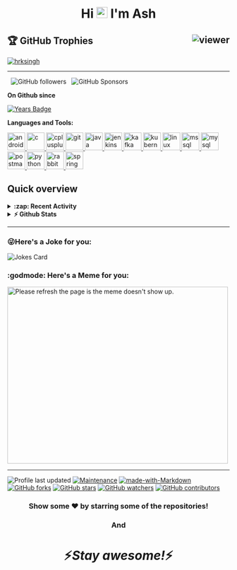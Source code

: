 
<h1 align="center">Hi <img src="https://media.giphy.com/media/hvRJCLFzcasrR4ia7z/giphy.gif" width="25px"> I'm Ash  </h1> 

## 🏆 GitHub Trophies                                  <img align="right" src="https://visitor-badge.glitch.me/badge?page_id=hrksingh.hrksingh&color=d83a7c" alt="viewer" />
<p align="left"> <a href="https://github.com/ryo-ma/github-profile-trophy"><img src="https://github-profile-trophy.vercel.app/?username=hrksingh&theme=darkhub&column=9" alt="hrksingh" /></a> </p>

--- 
&nbsp;
![GitHub followers](https://img.shields.io/github/followers/hrksingh?label=Follow&style=social) &nbsp;
![GitHub Sponsors](https://img.shields.io/github/sponsors/hrksingh?style=social)



**On Github since** 

[![Years Badge](https://badges.pufler.dev/years/hrksingh)](https://badges.pufler.dev)


**Languages and Tools:**  

<p align="left"> <a href="https://developer.android.com" target="_blank"> <img src="https://devicons.github.io/devicon/devicon.git/icons/android/android-original-wordmark.svg" alt="android" width="40" height="40"/> </a> </a> <a href="https://www.cprogramming.com/" target="_blank"> <img src="https://devicons.github.io/devicon/devicon.git/icons/c/c-original.svg" alt="c" width="40" height="40"/> </a> <a href="https://www.w3schools.com/cpp/" target="_blank"> <img src="https://devicons.github.io/devicon/devicon.git/icons/cplusplus/cplusplus-original.svg" alt="cplusplus" width="40" height="40"/> </a> <a href="https://git-scm.com/" target="_blank"> <img src="https://www.vectorlogo.zone/logos/git-scm/git-scm-icon.svg" alt="git" width="40" height="40"/> </a> <a href="https://www.java.com" target="_blank"> <img src="https://devicons.github.io/devicon/devicon.git/icons/java/java-original-wordmark.svg" alt="java" width="40" height="40"/> </a> <a href="https://www.jenkins.io" target="_blank"> <img src="https://www.vectorlogo.zone/logos/jenkins/jenkins-icon.svg" alt="jenkins" width="40" height="40"/> </a> <a href="https://kafka.apache.org/" target="_blank"> <img src="https://www.vectorlogo.zone/logos/apache_kafka/apache_kafka-icon.svg" alt="kafka" width="40" height="40"/> </a> <a href="https://kubernetes.io" target="_blank"> <img src="https://www.vectorlogo.zone/logos/kubernetes/kubernetes-icon.svg" alt="kubernetes" width="40" height="40"/> </a> <a href="https://www.linux.org/" target="_blank"> <img src="https://devicons.github.io/devicon/devicon.git/icons/linux/linux-original.svg" alt="linux" width="40" height="40"/> </a> <a href="https://www.microsoft.com/en-us/sql-server" target="_blank"> <img src="https://cdn.worldvectorlogo.com/logos/microsoft-sql-server.svg" alt="mssql" width="40" height="40"/> </a> <a href="https://www.mysql.com/" target="_blank"> <img src="https://devicons.github.io/devicon/devicon.git/icons/mysql/mysql-original-wordmark.svg" alt="mysql" width="40" height="40"/> </a> <a href="https://postman.com" target="_blank"> <img src="https://www.vectorlogo.zone/logos/getpostman/getpostman-icon.svg" alt="postman" width="40" height="40"/> </a> <a href="https://www.python.org" target="_blank"> <img src="https://devicons.github.io/devicon/devicon.git/icons/python/python-original.svg" alt="python" width="40" height="40"/> </a> <a href="https://www.rabbitmq.com" target="_blank"> <img src="https://www.vectorlogo.zone/logos/rabbitmq/rabbitmq-icon.svg" alt="rabbitMQ" width="40" height="40"/> </a> <a href="https://spring.io/" target="_blank"> <img src="https://www.vectorlogo.zone/logos/springio/springio-icon.svg" alt="spring" width="40" height="40"/> </a> </p>

## Quick overview
<details>	
 <summary><b> :zap: Recent Activity </b></summary>

<!--START_SECTION:activity-->
1. 🎉 Merged PR [#1](https://github.com/hrksingh/Apache-camel-demo/pull/1) in [hrksingh/Apache-camel-demo](https://github.com/hrksingh/Apache-camel-demo)
2. 💪 Opened PR [#1](https://github.com/hrksingh/Apache-camel-demo/pull/1) in [hrksingh/Apache-camel-demo](https://github.com/hrksingh/Apache-camel-demo)
3. ❗️ Closed issue [#4](https://github.com/hrksingh/Spring-boot-microservices-demo/issues/4) in [hrksingh/Spring-boot-microservices-demo](https://github.com/hrksingh/Spring-boot-microservices-demo)
4. 🗣 Commented on [#4](https://github.com/hrksingh/Spring-boot-microservices-demo/issues/4) in [hrksingh/Spring-boot-microservices-demo](https://github.com/hrksingh/Spring-boot-microservices-demo)
5. ❗️ Opened issue [#4](https://github.com/hrksingh/Spring-boot-microservices-demo/issues/4) in [hrksingh/Spring-boot-microservices-demo](https://github.com/hrksingh/Spring-boot-microservices-demo)
<!--END_SECTION:activity-->
</details>	

<details>	
  <summary><b>⚡ Github Stats</b></summary>

[![Repos Badge](https://badges.pufler.dev/repos/hrksingh)](https://badges.pufler.dev) &nbsp;
[![Commits Badge](https://badges.pufler.dev/commits/weekly/hrksingh)](https://badges.pufler.dev)


<p> <img align="center"  src="https://github-readme-stats.vercel.app/api/top-langs/?username=hrksingh&theme=material-palenight&langs_count=10" /><p>
<p><img align="center"  src="https://github-readme-stats.anuraghazra1.vercel.app/api?username=hrksingh&show_icons=true&include_all_commits=true&theme=material-palenight" alt="hrksingh's github stats" /></p>
<p><img align="center" src="https://github-readme-streak-stats.herokuapp.com/?user=hrksingh&theme=dark" alt="hrksingh" /></p>
</details>

---
### 😜Here's a Joke for you:
![Jokes Card](https://readme-jokes.vercel.app/api?bgColor=%23073b4c&textColor=%2306d6a0&aColor=%2306d6a0&borderColor=%2306d6a0)

### :godmode: Here's a Meme for you:
<p><img src='https://random-memer.herokuapp.com/' title="Meme" alt="Please refresh the page is the meme doesn't show up." width="500" height="400"></p>

---
</div>



![Profile last updated](https://img.shields.io/github/last-commit/hrksingh/hrksingh/main?label=Last%20updated&style=flat)
[![Maintenance](https://img.shields.io/badge/Maintained%3F-yes-green.svg)](https://github.com/hrksingh/hrksingh/graphs/commit-activity)
[![made-with-Markdown](https://img.shields.io/badge/Made%20with-Markdown-1f425f.svg)](http://commonmark.org)
[![GitHub forks](https://img.shields.io/github/forks/hrksingh/hrksingh.svg?style=social&label=Fork&maxAge=2592000)](https://github.com/hrksingh/hrksingh/)
[![GitHub stars](https://img.shields.io/github/stars/hrksingh/hrksingh.svg?style=social&label=Star&maxAge=2592000)](https://GitHub.com/hrksingh/hrksingh/)
[![GitHub watchers](https://img.shields.io/github/watchers/hrksingh/hrksingh.svg?style=social&label=Watch&maxAge=2592000)](https://GitHub.com/hrksingh/hrksingh/)
[![GitHub contributors](https://img.shields.io/github/contributors/hrksingh/hrksingh.svg)](https://GitHub.com/hrksingh/hrksingh/graphs/contributors/)

 
<div align="center">

### Show some ❤️ by starring some of the repositories!

</div>

<div align="center">

### And

</div>

<h1 align='center'>⚡️<i>Stay awesome!</i>⚡️</h1>

